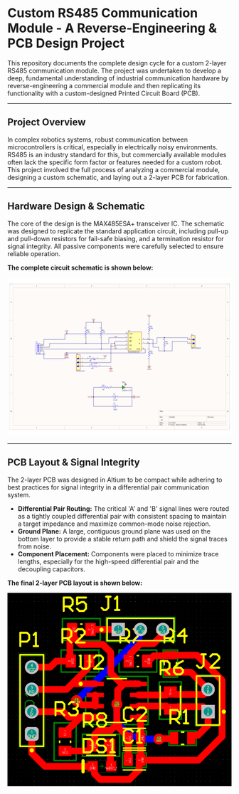 # Custom RS485 Communication Module - A Reverse-Engineering & PCB Design Project

This repository documents the complete design cycle for a custom 2-layer RS485 communication module. The project was undertaken to develop a deep, fundamental understanding of industrial communication hardware by reverse-engineering a commercial module and then replicating its functionality with a custom-designed Printed Circuit Board (PCB).

---

## Project Overview

In complex robotics systems, robust communication between microcontrollers is critical, especially in electrically noisy environments. RS485 is an industry standard for this, but commercially available modules often lack the specific form factor or features needed for a custom robot. This project involved the full process of analyzing a commercial module, designing a custom schematic, and laying out a 2-layer PCB for fabrication.

---

## Hardware Design & Schematic

The core of the design is the MAX485ESA+ transceiver IC. The schematic was designed to replicate the standard application circuit, including pull-up and pull-down resistors for fail-safe biasing, and a termination resistor for signal integrity. All passive components were carefully selected to ensure reliable operation.

**The complete circuit schematic is shown below:**

![RS485 Module Schematic](RS485_Schematic.png)

---

## PCB Layout & Signal Integrity

The 2-layer PCB was designed in Altium to be compact while adhering to best practices for signal integrity in a differential pair communication system.

*   **Differential Pair Routing:** The critical 'A' and 'B' signal lines were routed as a tightly coupled differential pair with consistent spacing to maintain a target impedance and maximize common-mode noise rejection.
*   **Ground Plane:** A large, contiguous ground plane was used on the bottom layer to provide a stable return path and shield the signal traces from noise.
*   **Component Placement:** Components were placed to minimize trace lengths, especially for the high-speed differential pair and the decoupling capacitors.

**The final 2-layer PCB layout is shown below:**

![RS485 PCB Layout](RS485_PCB_Layout.png)
